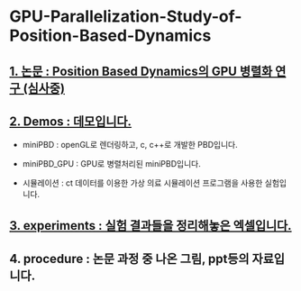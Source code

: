 # GPU-Parallelization-Study-of-Position-Based-Dynamics
##  [1. 논문 : Position Based Dynamics의 GPU 병렬화 연구 (심사중)](https://github.com/wannaseoji/GPU-Parallelization-Study-of-Position-Based-Dynamics/blob/main/%EC%84%9C%EC%A7%80%EC%99%84_PBD.pdf)


##  [2. Demos : 데모입니다. ](https://github.com/wannaseoji/GPU-Parallelization-Study-of-Position-Based-Dynamics/tree/main/Demos)
+ miniPBD : openGL로 렌더링하고, c, c++로 개발한 PBD입니다.


+ miniPBD_GPU : GPU로 병렬처리된 miniPBD입니다.


+ 시뮬레이션 : ct 데이터를 이용한 가상 의료 시뮬레이션 프로그램을 사용한 실험입니다.


        
        
       
##  [3. experiments : 실험 결과들을 정리해놓은 엑셀입니다.](https://github.com/wannaseoji/GPU-Parallelization-Study-of-Position-Based-Dynamics/tree/main/Experiments)


##  4. procedure : 논문 과정 중 나온 그림, ppt등의 자료입니다.

